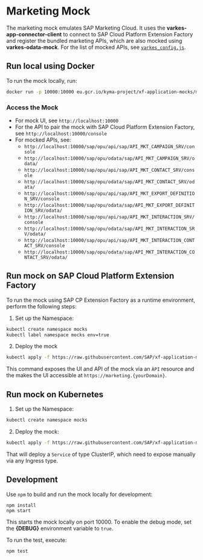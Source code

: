 
# Marketing Mock

The marketing mock emulates SAP Marketing Cloud. It uses the **varkes-app-connector-client** to connect to SAP Cloud Platform Extension Factory and register the bundled marketing APIs, which are also mocked using **varkes-odata-mock**. For the list of mocked APIs, see [`varkes_config.js`](varkes_config.js).

## Run local using Docker

To run the mock locally, run:

```bash
docker run -p 10000:10000 eu.gcr.io/kyma-project/xf-application-mocks/marketing-mock:latest
```

### Access the Mock

* For mock UI, see `http://localhost:10000`
* For the API to pair the mock with SAP Cloud Platform Extension Factory, see `http://localhost:10000/console`
* For mocked APIs, see:
    - `http://localhost:10000/sap/opu/api/sap/API_MKT_CAMPAIGN_SRV/console`
    - `http://localhost:10000/sap/opu/odata/sap/API_MKT_CAMPAIGN_SRV/odata/`
    - `http://localhost:10000/sap/opu/api/sap/API_MKT_CONTACT_SRV/console`
    - `http://localhost:10000/sap/opu/odata/sap/API_MKT_CONTACT_SRV/odata/`
    - `http://localhost:10000/sap/opu/api/sap/API_MKT_EXPORT_DEFINITION_SRV/console`
    - `http://localhost:10000/sap/opu/odata/sap/API_MKT_EXPORT_DEFINITION_SRV/odata/`
    - `http://localhost:10000/sap/opu/api/sap/API_MKT_INTERACTION_SRV/console`
    - `http://localhost:10000/sap/opu/odata/sap/API_MKT_INTERACTION_SRV/odata/`
    - `http://localhost:10000/sap/opu/api/sap/API_MKT_INTERACTION_CONTACT_SRV/console`
    - `http://localhost:10000/sap/opu/odata/sap/API_MKT_INTERACTION_CONTACT_SRV/odata/`

## Run mock on SAP Cloud Platform Extension Factory

To run the mock using SAP CP Extension Factory as a runtime environment, perform the following steps:

1. Set up the Namespace:

```bash
kubectl create namespace mocks
kubectl label namespace mocks env=true
```

2. Deploy the mock
```bash
kubectl apply -f https://raw.githubusercontent.com/SAP/xf-application-mocks/master/marketing-mock/deployment/xf.yaml -n mocks
```

This command exposes the UI and API of the mock via an `ÀPI` resource and the makes the UI accessible at `https://marketing.{yourDomain}`.

## Run mock on Kubernetes

1. Set up the Namespace:

```bash
kubectl create namespace mocks
```

2. Deploy the mock:
```bash
kubectl apply -f https://raw.githubusercontent.com/SAP/xf-application-mocks/master/marketing-mock/deployment/k8s.yaml -n mocks
```

That will deploy a `Service` of type ClusterIP, which need to expose manually via any Ingress type.

## Development

Use `npm` to build and run the mock locally for development:
```
npm install
npm start
```
This starts the mock locally on port 10000.
To enable the debug mode, set the **{DEBUG}** environment variable to `true`.

To run the test,  execute:
```
npm test
```